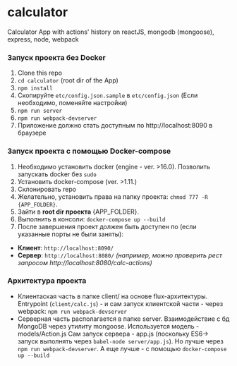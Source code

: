 # calculator
Calculator App with actions' history on reactJS, mongodb (mongoose), express, node, webpack

### Запуск проекта без Docker

1. Clone this repo
2. `cd calculator` (root dir of the App)
3. `npm install` 
4. Скопируйте `etc/config.json.sample` в `etc/config.json`  (Если необходимо, поменяйте настройки)
5. `npm run server`
6. `npm run webpack-devserver`
7. Приложение должно стать доступным по http://localhost:8090 в браузере

### Запуск проекта c помощью Docker-compose

1. Необходимо установить docker (engine - ver. >16.0). Позволить запускать docker без `sudo`
2. Установить docker-compose (ver. >1.11.)
3. Склонировать repo
4. Желательно, установить права на папку проекта: `chmod 777 -R {APP_FOLDER}`. 
5. Зайти в **root dir проекта** {APP_FOLDER}.
6. Выполнить в консоли: `docker-compose up --build`
7. После завершения проект должен быть доступен по (если указанные порты не были заняты):
* **Клиент**: `http://localhost:8090/`
* **Сервер**: `http://localhost:8080/` 
*(например, можно проверить рест запросом http://localhost:8080/calc-actions)*

### Архитектура проекта
* Клиентаская часть в папке client/ на основе flux-архитектуры. Entrypoint (`client/calc.js`) - и сам запуск клиентской части -
через webpack: `npm run webpack-devserver`
* Серверная часть располагается в папке server. Взаимодействие с бд MongoDB через утилиту mongoose. Используется модель - models/Action.js
Сам запуск сервера - app.js (поскольку ES6-> запуск выполнять через `babel-node server/app.js`). Но лучше через `npm run webpack-devserver`. А еще лучше - с помощью `docker-compose up --build`







